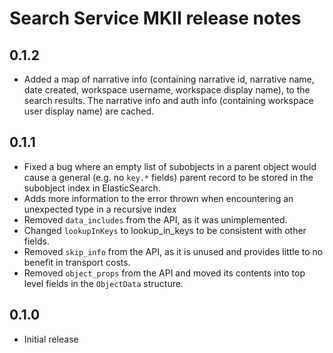 Search Service MKII release notes
=================================

0.1.2
-----

* Added a map of narrative info (containing narrative id, narrative name, date created,
  workspace username, workspace display name), to the search results. The narrative info and
  auth info (containing workspace user display name) are cached.

0.1.1
-----

* Fixed a bug where an empty list of subobjects in a parent object would cause a general (e.g.
  no `key.*` fields) parent record to be stored in the subobject index in ElasticSearch. 
* Adds more information to the error thrown when encountering an unexpected type in a recursive
  index
* Removed `data_includes` from the API, as it was unimplemented.
* Changed `lookupInKeys` to lookup\_in_keys to be consistent with other fields.
* Removed `skip_info` from the API, as it is unused and provides little to no benefit in
  transport costs.
* Removed `object_props` from the API and moved its contents into top level fields in the
  `ObjectData` structure.

0.1.0
-----

* Initial release